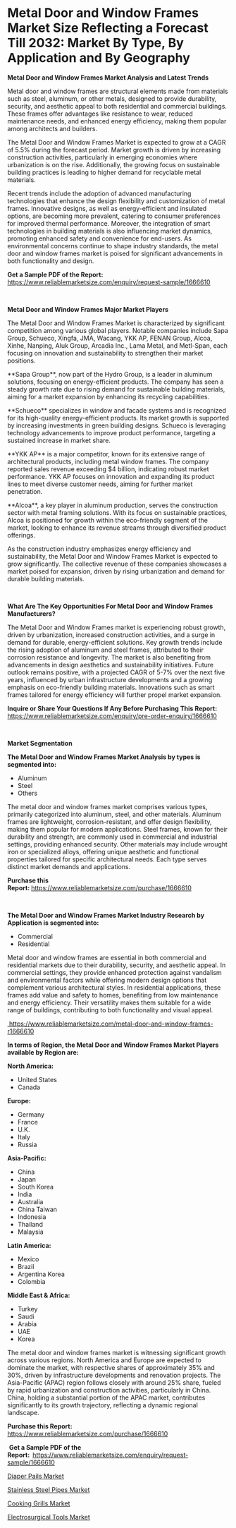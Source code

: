 <p><h1>Metal Door and Window Frames Market Size Reflecting a Forecast Till 2032: Market By Type, By Application and By Geography</h1></p><p><strong>Metal Door and Window Frames Market Analysis and Latest Trends</strong></p>
<p><p>Metal door and window frames are structural elements made from materials such as steel, aluminum, or other metals, designed to provide durability, security, and aesthetic appeal to both residential and commercial buildings. These frames offer advantages like resistance to wear, reduced maintenance needs, and enhanced energy efficiency, making them popular among architects and builders.</p><p>The Metal Door and Window Frames Market is expected to grow at a CAGR of 5.5% during the forecast period. Market growth is driven by increasing construction activities, particularly in emerging economies where urbanization is on the rise. Additionally, the growing focus on sustainable building practices is leading to higher demand for recyclable metal materials. </p><p>Recent trends include the adoption of advanced manufacturing technologies that enhance the design flexibility and customization of metal frames. Innovative designs, as well as energy-efficient and insulated options, are becoming more prevalent, catering to consumer preferences for improved thermal performance. Moreover, the integration of smart technologies in building materials is also influencing market dynamics, promoting enhanced safety and convenience for end-users. As environmental concerns continue to shape industry standards, the metal door and window frames market is poised for significant advancements in both functionality and design.</p></p>
<p><strong>Get a Sample PDF of the Report:&nbsp;</strong> <a href="https://www.reliablemarketsize.com/enquiry/request-sample/1666610?utm_campaign=2003&utm_medium=2&utm_source=Github&utm_content=ia&utm_term=06032025&utm_id=metal-door-and-window-frames">https://www.reliablemarketsize.com/enquiry/request-sample/1666610</a></p>
<p>&nbsp;</p>
<p><strong>Metal Door and Window Frames Major Market Players</strong></p>
<p><p>The Metal Door and Window Frames Market is characterized by significant competition among various global players. Notable companies include Sapa Group, Schueco, Xingfa, JMA, Wacang, YKK AP, FENAN Group, Alcoa, Xinhe, Nanping, Aluk Group, Arcadia Inc., Lama Metal, and Metl-Span, each focusing on innovation and sustainability to strengthen their market positions.</p><p>**Sapa Group**, now part of the Hydro Group, is a leader in aluminum solutions, focusing on energy-efficient products. The company has seen a steady growth rate due to rising demand for sustainable building materials, aiming for a market expansion by enhancing its recycling capabilities.</p><p>**Schueco** specializes in window and facade systems and is recognized for its high-quality energy-efficient products. Its market growth is supported by increasing investments in green building designs. Schueco is leveraging technology advancements to improve product performance, targeting a sustained increase in market share.</p><p>**YKK AP** is a major competitor, known for its extensive range of architectural products, including metal window frames. The company reported sales revenue exceeding $4 billion, indicating robust market performance. YKK AP focuses on innovation and expanding its product lines to meet diverse customer needs, aiming for further market penetration.</p><p>**Alcoa**, a key player in aluminum production, serves the construction sector with metal framing solutions. With its focus on sustainable practices, Alcoa is positioned for growth within the eco-friendly segment of the market, looking to enhance its revenue streams through diversified product offerings.</p><p>As the construction industry emphasizes energy efficiency and sustainability, the Metal Door and Window Frames Market is expected to grow significantly. The collective revenue of these companies showcases a market poised for expansion, driven by rising urbanization and demand for durable building materials.</p></p>
<p>&nbsp;</p>
<p><strong>What Are The Key Opportunities For Metal Door and Window Frames Manufacturers?</strong></p>
<p><p>The Metal Door and Window Frames market is experiencing robust growth, driven by urbanization, increased construction activities, and a surge in demand for durable, energy-efficient solutions. Key growth trends include the rising adoption of aluminum and steel frames, attributed to their corrosion resistance and longevity. The market is also benefiting from advancements in design aesthetics and sustainability initiatives. Future outlook remains positive, with a projected CAGR of 5-7% over the next five years, influenced by urban infrastructure developments and a growing emphasis on eco-friendly building materials. Innovations such as smart frames tailored for energy efficiency will further propel market expansion.</p></p>
<p><strong>Inquire or Share Your Questions If Any Before Purchasing This Report:</strong> <a href="https://www.reliablemarketsize.com/enquiry/pre-order-enquiry/1666610?utm_campaign=2003&utm_medium=2&utm_source=Github&utm_content=ia&utm_term=06032025&utm_id=metal-door-and-window-frames">https://www.reliablemarketsize.com/enquiry/pre-order-enquiry/1666610</a></p>
<p>&nbsp;</p>
<p><strong>Market Segmentation</strong></p>
<p><strong>The Metal Door and Window Frames Market Analysis by types is segmented into:</strong></p>
<p><ul><li>Aluminum</li><li>Steel</li><li>Others</li></ul></p>
<p><p>The metal door and window frames market comprises various types, primarily categorized into aluminum, steel, and other materials. Aluminum frames are lightweight, corrosion-resistant, and offer design flexibility, making them popular for modern applications. Steel frames, known for their durability and strength, are commonly used in commercial and industrial settings, providing enhanced security. Other materials may include wrought iron or specialized alloys, offering unique aesthetic and functional properties tailored for specific architectural needs. Each type serves distinct market demands and applications.</p></p>
<p><strong>Purchase this Report:&nbsp;</strong><a href="https://www.reliablemarketsize.com/purchase/1666610?utm_campaign=2003&utm_medium=2&utm_source=Github&utm_content=ia&utm_term=06032025&utm_id=metal-door-and-window-frames">https://www.reliablemarketsize.com/purchase/1666610</a></p>
<p>&nbsp;</p>
<p><strong>The Metal Door and Window Frames Market Industry Research by Application is segmented into:</strong></p>
<p><ul><li>Commercial</li><li>Residential</li></ul></p>
<p><p>Metal door and window frames are essential in both commercial and residential markets due to their durability, security, and aesthetic appeal. In commercial settings, they provide enhanced protection against vandalism and environmental factors while offering modern design options that complement various architectural styles. In residential applications, these frames add value and safety to homes, benefiting from low maintenance and energy efficiency. Their versatility makes them suitable for a wide range of buildings, contributing to both functionality and visual appeal.</p></p>
<p><a href="https://www.reliablemarketsize.com/metal-door-and-window-frames-r1666610?utm_campaign=2003&utm_medium=2&utm_source=Github&utm_content=ia&utm_term=06032025&utm_id=metal-door-and-window-frames">&nbsp;https://www.reliablemarketsize.com/metal-door-and-window-frames-r1666610</a></p>
<p><strong>In terms of Region, the Metal Door and Window Frames Market Players available by Region are:</strong></p>
<p>
    <p> <strong> North America: </strong>
        <ul>
            <li>United States</li>
            <li>Canada</li>
        </ul>
        </p> 
    <p> <strong> Europe: </strong>
        <ul>
            <li>Germany</li>
            <li>France</li>
            <li>U.K.</li>
            <li>Italy</li>
            <li>Russia</li>
        </ul>
        </p> 
    <p> <strong> Asia-Pacific: </strong>
        <ul>
            <li>China</li>
            <li>Japan</li>
            <li>South Korea</li>
            <li>India</li>
            <li>Australia</li>
            <li>China Taiwan</li>
            <li>Indonesia</li>
            <li>Thailand</li>
            <li>Malaysia</li>
        </ul>
        </p> 
    <p> <strong> Latin America: </strong>
        <ul>
            <li>Mexico</li>
            <li>Brazil</li>
            <li>Argentina Korea</li>
            <li>Colombia</li>
        </ul>
        </p> 
    <p> <strong> Middle East & Africa: </strong>
        <ul>
            <li>Turkey</li>
            <li>Saudi</li>
            <li>Arabia</li>
            <li>UAE</li>
            <li>Korea</li>
        </ul>
    </p>
    </p>
<p><p>The metal door and window frames market is witnessing significant growth across various regions. North America and Europe are expected to dominate the market, with respective shares of approximately 35% and 30%, driven by infrastructure developments and renovation projects. The Asia-Pacific (APAC) region follows closely with around 25% share, fueled by rapid urbanization and construction activities, particularly in China. China, holding a substantial portion of the APAC market, contributes significantly to its growth trajectory, reflecting a dynamic regional landscape.</p></p>
<p><strong>Purchase this Report: </strong><a href="https://www.reliablemarketsize.com/purchase/1666610?utm_campaign=2003&utm_medium=2&utm_source=Github&utm_content=ia&utm_term=06032025&utm_id=metal-door-and-window-frames">https://www.reliablemarketsize.com/purchase/1666610</a></p>
<p>&nbsp;<strong>Get a Sample PDF of the Report:&nbsp;&nbsp;</strong><a href="https://www.reliablemarketsize.com/enquiry/request-sample/1666610?utm_campaign=2003&utm_medium=2&utm_source=Github&utm_content=ia&utm_term=06032025&utm_id=metal-door-and-window-frames">https://www.reliablemarketsize.com/enquiry/request-sample/1666610</a></p>
<p><strong></strong></p>
<p><p><a href="https://github.com/makzzochil/Market-Research-Report-List-1/blob/main/diaper-pails-market.md?utm_campaign=2003&utm_medium=2&utm_source=Github&utm_content=ia&utm_term=06032025&utm_id=metal-door-and-window-frames">Diaper Pails Market</a></p><p><a href="https://github.com/heinslakey2x/Market-Research-Report-List-1/blob/main/stainless-steel-pipes-market.md?utm_campaign=2003&utm_medium=2&utm_source=Github&utm_content=ia&utm_term=06032025&utm_id=metal-door-and-window-frames">Stainless Steel Pipes Market</a></p><p><a href="https://github.com/gitfwelday/Market-Research-Report-List-1/blob/main/cooking-grills-market.md?utm_campaign=2003&utm_medium=2&utm_source=Github&utm_content=ia&utm_term=06032025&utm_id=metal-door-and-window-frames">Cooking Grills Market</a></p><p><a href="https://github.com/baderloebeli/Market-Research-Report-List-1/blob/main/electrosurgical-tools-market.md?utm_campaign=2003&utm_medium=2&utm_source=Github&utm_content=ia&utm_term=06032025&utm_id=metal-door-and-window-frames">Electrosurgical Tools Market</a></p></p>